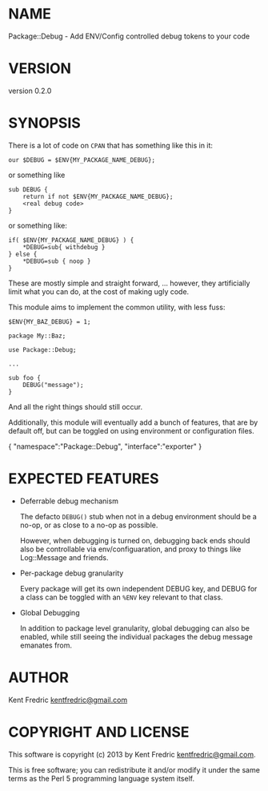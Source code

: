 # NAME

Package::Debug - Add ENV/Config controlled debug tokens to your code

# VERSION

version 0.2.0

# SYNOPSIS

There is a lot of code on `CPAN` that has something like this in it:

    our $DEBUG = $ENV{MY_PACKAGE_NAME_DEBUG};

or something like

    sub DEBUG {
        return if not $ENV{MY_PACKAGE_NAME_DEBUG};
        <real debug code>
    }

or something like:

    if( $ENV{MY_PACKAGE_NAME_DEBUG} ) {
        *DEBUG=sub{ withdebug }
    } else {
        *DEBUG=sub { noop }
    }

These are mostly simple and straight forward, ... however, they artificially limit what you can do,
at the cost of making ugly code.

This module aims to implement the common utility, with less fuss:

    $ENV{MY_BAZ_DEBUG} = 1;

    package My::Baz;

    use Package::Debug;

    ...

    sub foo {
        DEBUG("message");
    }

And all the right things should still occur.

Additionally, this module will eventually add a bunch of features, that are by default off, but can be toggled
on using environment or configuration files.

{
    "namespace":"Package::Debug",
    "interface":"exporter"
}



# EXPECTED FEATURES

- Deferrable debug mechanism

    The defacto `DEBUG()` stub when not in a debug environment should be a no-op, or as close to a no-op as possible.

    However, when debugging is turned on, debugging back ends should also be controllable via env/configuaration,
    and proxy to things like Log::Message and friends.

- Per-package debug granularity

    Every package will get its own independent DEBUG key, and DEBUG for a class can be toggled
    with an `%ENV` key relevant to that class.

- Global Debugging

    In addition to package level granularity, global debugging can also be enabled, while still seeing the individual packages the debug message emanates from.

# AUTHOR

Kent Fredric <kentfredric@gmail.com>

# COPYRIGHT AND LICENSE

This software is copyright (c) 2013 by Kent Fredric <kentfredric@gmail.com>.

This is free software; you can redistribute it and/or modify it under
the same terms as the Perl 5 programming language system itself.
